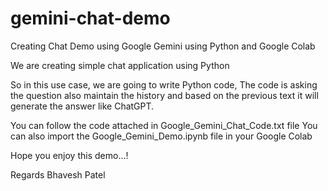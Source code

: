 # gemini-chat-demo
Creating Chat Demo using Google Gemini using Python and Google Colab

We are creating simple chat application using Python

So in this use case, we are going to write Python code, The code is asking the question also maintain the history and based on the previous text it will generate the answer like ChatGPT.

You can follow the code attached in Google_Gemini_Chat_Code.txt file
You can also import the Google_Gemini_Demo.ipynb file in your Google Colab

Hope you enjoy this demo...!

Regards
Bhavesh Patel
  
